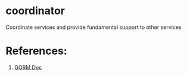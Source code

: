 # coordinator
Coordinate services and provide fundamental support to other services


# References:
1. [GORM Doc](https://gorm.io/docs/)
